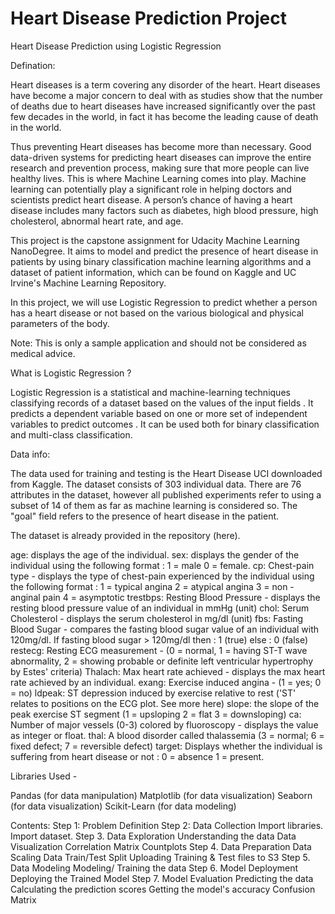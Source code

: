# Heart Disease Prediction Project

Heart Disease Prediction using Logistic Regression

Defination:

Heart diseases is a term covering any disorder of the heart. Heart diseases have become a major concern to deal with as studies show that the number of deaths due to heart diseases have increased significantly over the past few decades in the world, in fact it has become the leading cause of death in the world.

Thus preventing Heart diseases has become more than necessary. Good data-driven systems for predicting heart diseases can improve the entire research and prevention process, making sure that more people can live healthy lives. This is where Machine Learning comes into play.
Machine learning can potentially play a significant role in helping doctors and scientists predict heart disease. A person’s chance of having a heart disease includes many factors such as diabetes, high blood pressure, high cholesterol, abnormal heart rate, and age. 

This project is the capstone assignment for Udacity Machine Learning NanoDegree. It aims to model and predict the presence of heart disease in patients by using binary classification machine learning algorithms and a dataset of patient information, which can be found on Kaggle and UC Irvine's Machine Learning Repository.

In this project, we will use Logistic Regression to predict whether a person has a heart disease or not based on the various biological and physical parameters of the body.

Note: This is only a sample application and should not be considered as medical advice.


What is Logistic Regression ?

Logistic Regression is a statistical and machine-learning techniques classifying records of a dataset based on the values of the input fields . It predicts a dependent variable based on one or more set of independent variables to predict outcomes . It can be used both for binary classification and multi-class classification.

Data info:

The data used for training and testing is the Heart Disease UCI downloaded from Kaggle. The dataset consists of 303 individual data. There are 76 attributes in the dataset, however all published experiments refer to using a subset of 14 of them as far as machine learning is considered so. The "goal" field refers to the presence of heart disease in the patient.

The dataset is already provided in the repository (here).


age: displays the age of the individual.
sex: displays the gender of the individual using the following format : 1 = male 0 = female.
cp: Chest-pain type - displays the type of chest-pain experienced by the individual using the following format : 1 = typical angina 2 = atypical angina 3 = non - anginal pain 4 = asymptotic 
trestbps: Resting Blood Pressure - displays the resting blood pressure value of an individual in mmHg (unit)
chol: Serum Cholesterol - displays the serum cholesterol in mg/dl (unit)
fbs: Fasting Blood Sugar - compares the fasting blood sugar value of an individual with 120mg/dl. If fasting blood sugar > 120mg/dl then : 1 (true) else : 0 (false)
restecg: Resting ECG measurement - (0 = normal, 1 = having ST-T wave abnormality, 2 = showing probable or definite left ventricular hypertrophy by Estes' criteria)
Thalach: Max heart rate achieved - displays the max heart rate achieved by an individual.
exang: Exercise induced angina - (1 = yes; 0 = no)
ldpeak: ST depression induced by exercise relative to rest ('ST' relates to positions on the ECG plot. See more here)
slope: the slope of the peak exercise ST segment (1 = upsloping 2 = flat 3 = downsloping)
ca: Number of major vessels (0-3) colored by fluoroscopy - displays the value as integer or float.
thal: A blood disorder called thalassemia (3 = normal; 6 = fixed defect; 7 = reversible defect)
target: Displays whether the individual is suffering from heart disease or not : 0 = absence 1 = present.


Libraries Used -

Pandas (for data manipulation)
Matplotlib (for data visualization)
Seaborn (for data visualization)
Scikit-Learn (for data modeling)

Contents:
Step 1: Problem Definition
Step 2: Data Collection
	Import libraries.
	Import dataset.
Step 3. Data Exploration
	Understanding the data
	Data Visualization
	Correlation Matrix
	Countplots
Step 4. Data Preparation
	Data Scaling
	Data Train/Test Split
	Uploading Training & Test files to S3
Step 5. Data Modeling
	Modeling/ Training the data
Step 6. Model Deployment
	Deploying the Trained Model
Step 7. Model Evaluation
	Predicting the data
	Calculating the prediction scores
	Getting the model's accuracy
	Confusion Matrix
	